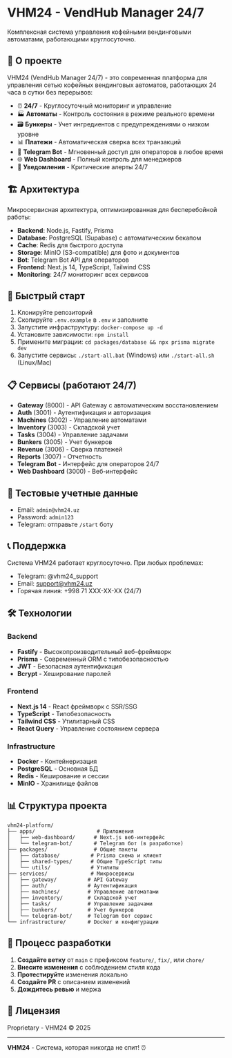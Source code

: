 # VHM24 - VendHub Manager 24/7

Комплексная система управления кофейными вендинговыми автоматами, работающими круглосуточно.

## 🎯 О проекте

VHM24 (VendHub Manager 24/7) - это современная платформа для управления сетью кофейных вендинговых автоматов, работающих 24 часа в сутки без перерывов:

- ⏰ **24/7** - Круглосуточный мониторинг и управление
- 🏭 **Автоматы** - Контроль состояния в режиме реального времени
- 🗃️ **Бункеры** - Учет ингредиентов с предупреждениями о низком уровне
- 📊 **Платежи** - Автоматическая сверка всех транзакций
- 📱 **Telegram Bot** - Мгновенный доступ для операторов в любое время
- 🌐 **Web Dashboard** - Полный контроль для менеджеров
- 🚨 **Уведомления** - Критические алерты 24/7

## 🏗️ Архитектура

Микросервисная архитектура, оптимизированная для бесперебойной работы:
- **Backend**: Node.js, Fastify, Prisma
- **Database**: PostgreSQL (Supabase) с автоматическим бекапом
- **Cache**: Redis для быстрого доступа
- **Storage**: MinIO (S3-compatible) для фото и документов
- **Bot**: Telegram Bot API для операторов
- **Frontend**: Next.js 14, TypeScript, Tailwind CSS
- **Monitoring**: 24/7 мониторинг всех сервисов

## 🚀 Быстрый старт

1. Клонируйте репозиторий
2. Скопируйте `.env.example` в `.env` и заполните
3. Запустите инфраструктуру: `docker-compose up -d`
4. Установите зависимости: `npm install`
5. Примените миграции: `cd packages/database && npx prisma migrate dev`
6. Запустите сервисы: `./start-all.bat` (Windows) или `./start-all.sh` (Linux/Mac)

## 📋 Сервисы (работают 24/7)

- **Gateway** (8000) - API Gateway с автоматическим восстановлением
- **Auth** (3001) - Аутентификация и авторизация
- **Machines** (3002) - Управление автоматами
- **Inventory** (3003) - Складской учет
- **Tasks** (3004) - Управление задачами
- **Bunkers** (3005) - Учет бункеров
- **Revenue** (3006) - Сверка платежей
- **Reports** (3007) - Отчетность
- **Telegram Bot** - Интерфейс для операторов 24/7
- **Web Dashboard** (3000) - Веб-интерфейс

## 🔐 Тестовые учетные данные

- Email: `admin@vhm24.uz`
- Password: `admin123`
- Telegram: отправьте `/start` боту

## 📞 Поддержка

Система VHM24 работает круглосуточно. При любых проблемах:
- Telegram: @vhm24_support
- Email: support@vhm24.uz
- Горячая линия: +998 71 XXX-XX-XX (24/7)

## 🛠️ Технологии

### Backend
- **Fastify** - Высокопроизводительный веб-фреймворк
- **Prisma** - Современный ORM с типобезопасностью
- **JWT** - Безопасная аутентификация
- **Bcrypt** - Хеширование паролей

### Frontend
- **Next.js 14** - React фреймворк с SSR/SSG
- **TypeScript** - Типобезопасность
- **Tailwind CSS** - Утилитарный CSS
- **React Query** - Управление состоянием сервера

### Infrastructure
- **Docker** - Контейнеризация
- **PostgreSQL** - Основная БД
- **Redis** - Кеширование и сессии
- **MinIO** - Хранилище файлов

## 📊 Структура проекта

```
vhm24-platform/
├── apps/                    # Приложения
│   ├── web-dashboard/      # Next.js веб-интерфейс
│   └── telegram-bot/       # Telegram бот (в разработке)
├── packages/               # Общие пакеты
│   ├── database/          # Prisma схема и клиент
│   ├── shared-types/      # Общие TypeScript типы
│   └── utils/             # Утилиты
├── services/              # Микросервисы
│   ├── gateway/          # API Gateway
│   ├── auth/             # Аутентификация
│   ├── machines/         # Управление автоматами
│   ├── inventory/        # Складской учет
│   ├── tasks/            # Управление задачами
│   ├── bunkers/          # Учет бункеров
│   └── telegram-bot/     # Telegram бот сервис
└── infrastructure/       # Docker и конфигурации
```

## 🔄 Процесс разработки

1. **Создайте ветку** от `main` с префиксом `feature/`, `fix/`, или `chore/`
2. **Внесите изменения** с соблюдением стиля кода
3. **Протестируйте** изменения локально
4. **Создайте PR** с описанием изменений
5. **Дождитесь ревью** и мержа

## 📝 Лицензия

Proprietary - VHM24 © 2025

---

**VHM24** - Система, которая никогда не спит! ⏰
